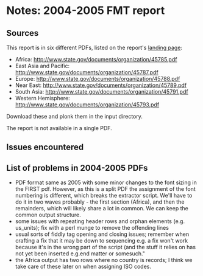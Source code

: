 # Notes: 2004-2005 FMT report

## Sources

This report is in six different PDFs, listed on the report's [landing page](https://www.state.gov/t/pm/rls/rpt/fmtrpt/2005/index.htm):

 * Africa: http://www.state.gov/documents/organization/45785.pdf
 * East Asia and Pacific: http://www.state.gov/documents/organization/45787.pdf
 * Europe: http://www.state.gov/documents/organization/45788.pdf
 * Near East: http://www.state.gov/documents/organization/45789.pdf
 * South Asia: http://www.state.gov/documents/organization/45791.pdf
 * Western Hemisphere: http://www.state.gov/documents/organization/45793.pdf

Download these and plonk them in the input directory.

The report is not available in a single PDF.

## Issues encountered

## List of problems in 2004-2005 PDFs

-  PDF format same as 2005 with some minor changes to the font sizing in the FIRST pdf. However, as this is a split PDF the assignment of the font numbering is different, which breaks the extractor script. We'll have to do it in two waves probably - the first section (Africa), and then the remainders, which will likely share a lot in common. We can keep the common output structure.
- some issues with repeating header rows and orphan elements (e.g. us_units); fix with a perl munge to remove the offending lines
- usual sorts of fiddly tag opening and closing issues; remember when crafting a fix that it may be down to sequencing e.g. a fix won't work because it's in the wrong part of the script (and the stuff it relies on has not yet been inserted e.g.end matter or somesuch."
- the Africa output has two rows where no country is records; I think we take care of these later on when assigning ISO codes.
